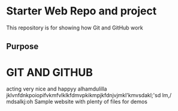 # Starter Web Repo and project

This repository is for showing how Git and GitHub work

## Purpose
# GIT AND GITHUB 
acting very nice and happyy alhamdulilla
jklvnfdnkpoiopifvkmfvlklkfdmvpkikmpjkfdnjvjmkl'kmvsdakl;'sd lm,/ mdsalkj:oh
Sample website with plenty of files for demos
